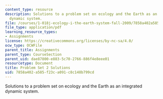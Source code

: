 ```yaml
---
content_type: resource
description: Solutions to a problem set on ecology and the Earth as an integrated
  dynamic system.
file: /courses/1-018j-ecology-i-the-earth-system-fall-2009/7858a402a585f23ca091c8c148b799cd_MIT1_018JF09_hw2_ans.pdf
file_type: application/pdf
learning_resource_types:
- Assignments
license: https://creativecommons.org/licenses/by-nc-sa/4.0/
ocw_type: OCWFile
parent_title: Assignments
parent_type: CourseSection
parent_uid: dae87800-e883-5c70-2766-886f4e8eee01
resourcetype: Document
title: Problem Set 2 Solutions
uid: 7858a402-a585-f23c-a091-c8c148b799cd
---
```

Solutions to a problem set on ecology and the Earth as an integrated dynamic system.